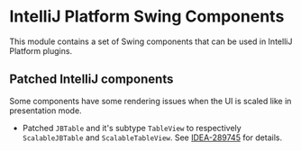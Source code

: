 # IntelliJ Platform Swing Components

This module contains a set of Swing components that can be used in IntelliJ Platform plugins.

## Patched IntelliJ components

Some components have some rendering issues when the UI is scaled like in presentation mode.


* Patched `JBTable` and it's subtype `TableView` to respectively `ScalableJBTable` and `ScalableTableView`.
  See [IDEA-289745](https://youtrack.jetbrains.com/issue/IDEA-289745) for details.

